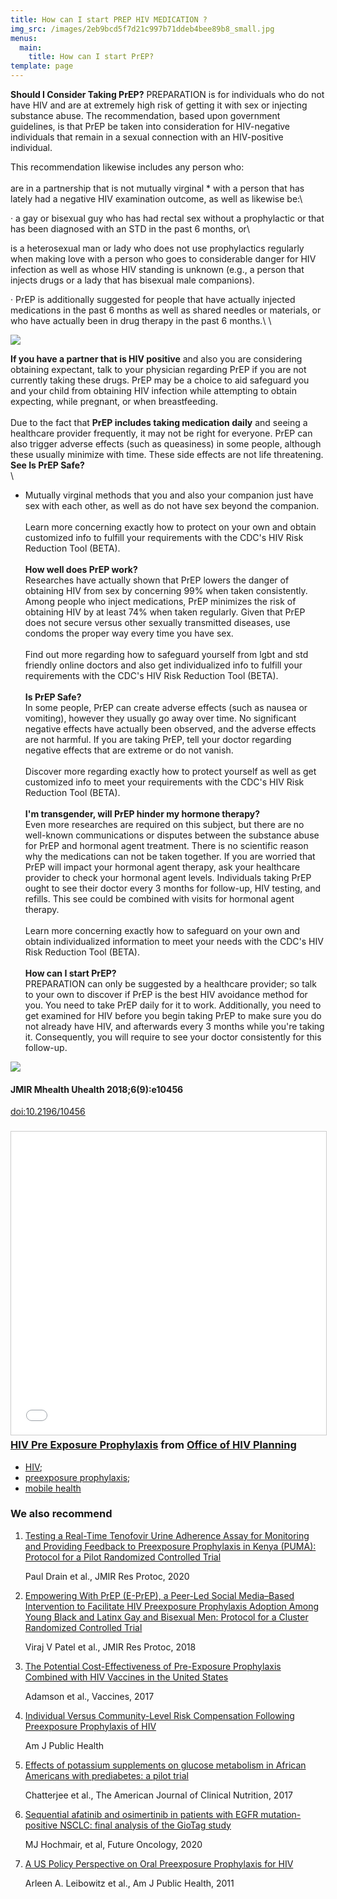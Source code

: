 ```yaml
---
title: How can I start PREP HIV MEDICATION ?
img_src: /images/2eb9bcd5f7d21c997b71ddeb4bee89b8_small.jpg
menus:
  main:
    title: How can I start PrEP?
template: page
---
```

<!--StartFragment-->

**Should I Consider Taking PrEP?**
PREPARATION is for individuals who do not have HIV and are at extremely high risk of getting it with sex or injecting substance abuse. The recommendation, based upon government guidelines, is that PrEP be taken into consideration for HIV-negative individuals that remain in a sexual connection with an HIV-positive individual.

This recommendation likewise includes any person who:\
\
are in a partnership that is not mutually virginal * with a person that has lately had a negative HIV examination outcome, as well as likewise be:\

<!--\\\[if !supportLists]-->· <!--\\\[endif]-->a gay or bisexual guy who has had rectal sex without a prophylactic or that has been diagnosed with an STD in the past 6 months, or\

is a heterosexual man or lady who does not use prophylactics regularly when making love with a person who goes to considerable danger for HIV infection as well as whose HIV standing is unknown (e.g., a person that injects drugs or a lady that has bisexual male companions).

<!--\\\[if !supportLists]-->· <!--\\\[endif]-->PrEP is additionally suggested for people that have actually injected medications in the past 6 months as well as shared needles or materials, or who have actually been in drug therapy in the past 6 months.\

<!--\\\[if !supportLineBreakNewLine]-->\

<!--\\\[endif]-->

![](/images/download-47-.png)

**If you have a partner that is HIV positive** and also you are considering obtaining expectant, talk to your physician regarding PrEP if you are not currently taking these drugs. PrEP may be a choice to aid safeguard you and your child from obtaining HIV infection while attempting to obtain expecting, while pregnant, or when breastfeeding.\
\
Due to the fact that **PrEP includes taking medication daily** and seeing a healthcare provider frequently, it may not be right for everyone. PrEP can also trigger adverse effects (such as queasiness) in some people, although these usually minimize with time. These side effects are not life threatening. **See Is PrEP Safe?**\
\

* Mutually virginal methods that you and also your companion just have sex with each other, as well as do not have sex beyond the companion.\
  \
  Learn more concerning exactly how to protect on your own and obtain customized info to fulfill your requirements with the CDC's HIV Risk Reduction Tool (BETA).\
  \
  **How well does PrEP work?**\
  Researches have actually shown that PrEP lowers the danger of obtaining HIV from sex by concerning 99% when taken consistently. Among people who inject medications, PrEP minimizes the risk of obtaining HIV by at least 74% when taken regularly. Given that PrEP does not secure versus other sexually transmitted diseases, use condoms the proper way every time you have sex.\
  \
  Find out more regarding how to safeguard yourself from lgbt and std friendly online doctors and also get individualized info to fulfill your requirements with the CDC's HIV Risk Reduction Tool (BETA).\
  \
  **Is PrEP Safe?**\
  In some people, PrEP can create adverse effects (such as nausea or vomiting), however they usually go away over time. No significant negative effects have actually been observed, and the adverse effects are not harmful. If you are taking PrEP, tell your doctor regarding negative effects that are extreme or do not vanish.\
  \
  Discover more regarding exactly how to protect yourself as well as get customized info to meet your requirements with the CDC's HIV Risk Reduction Tool (BETA).\
  \
  **I'm transgender, will PrEP hinder my hormone therapy?**\
  Even more researches are required on this subject, but there are no well-known communications or disputes between the substance abuse for PrEP and hormonal agent treatment. There is no scientific reason why the medications can not be taken together. If you are worried that PrEP will impact your hormonal agent therapy, ask your healthcare provider to check your hormonal agent levels. Individuals taking PrEP ought to see their doctor every 3 months for follow-up, HIV testing, and refills. This see could be combined with visits for hormonal agent therapy.\
  \
  Learn more concerning exactly how to safeguard on your own and obtain individualized information to meet your needs with the CDC's HIV Risk Reduction Tool (BETA).\
  \
  **How can I start PrEP?**\
  PREPARATION can only be suggested by a healthcare provider; so talk to your own to discover if PrEP is the best HIV avoidance method for you. You need to take PrEP daily for it to work. Additionally, you need to get examined for HIV before you begin taking PrEP to make sure you do not already have HIV, and afterwards every 3 months while you're taking it. Consequently, you will require to see your doctor consistently for this follow-up.

<!--EndFragment-->

![](/images/download-48-.png)

#### JMIR Mhealth Uhealth 2018;6(9):e10456

[doi:10.2196/10456](https://doi.org/10.2196/10456)



### <iframe src="//www.slideshare.net/slideshow/embed_code/key/suo0zzJyBNFYpU" width="595" height="485" frameborder="0" marginwidth="0" marginheight="0" scrolling="no" style="border:1px solid #CCC; border-width:1px; margin-bottom:5px; max-width: 100%;" allowfullscreen> </iframe> <div style="margin-bottom:5px"> <strong> <a href="//www.slideshare.net/HIVPhilly/hiv-pre-exposure-prophylaxis" title="HIV Pre Exposure Prophylaxis" target="_blank">HIV Pre Exposure Prophylaxis</a> </strong> from <strong><a href="https://www.slideshare.net/HIVPhilly" target="_blank">Office of HIV Planning</a></strong> </div>

* [HIV](https://mhealth.jmir.org/search/searchResult?field%5B%5D=keyword&criteria%5B%5D=HIV);
* [preexposure prophylaxis](https://mhealth.jmir.org/search/searchResult?field%5B%5D=keyword&criteria%5B%5D=preexposure%20prophylaxis);
* [mobile health](https://mhealth.jmir.org/search/searchResult?field%5B%5D=keyword&criteria%5B%5D=mobile%20health)



### We also recommend

1. [Testing a Real-Time Tenofovir Urine Adherence Assay for Monitoring and Providing Feedback to Preexposure Prophylaxis in Kenya (PUMA): Protocol for a Pilot Randomized Controlled Trial](https://www.researchprotocols.org/2020/4/e15029/?utm_source=TrendMD&utm_medium=cpc&utm_campaign=JMIR_TrendMD_0)

   Paul Drain et al., JMIR Res Protoc, 2020
2. [Empowering With PrEP (E-PrEP), a Peer-Led Social Media–Based Intervention to Facilitate HIV Preexposure Prophylaxis Adoption Among Young Black and Latinx Gay and Bisexual Men: Protocol for a Cluster Randomized Controlled Trial](https://www.researchprotocols.org/2018/8/e11375/?utm_source=TrendMD&utm_medium=cpc&utm_campaign=JMIR_TrendMD_0)

   Viraj V Patel et al., JMIR Res Protoc, 2018
3. [The Potential Cost-Effectiveness of Pre-Exposure Prophylaxis Combined with HIV Vaccines in the United States](http://www.mdpi.com/2076-393X/5/2/13?utm_source=TrendMD&utm_medium=cpc&utm_campaign=Vaccines_TrendMD_1)

   Adamson et al., Vaccines, 2017
4. [Individual Versus Community-Level Risk Compensation Following Preexposure Prophylaxis of HIV](https://ajph.aphapublications.org/doi/full/10.2105/AJPH.2017.303930?url_ver=Z39.88-2003&rfr_id=ori%3Arid%3Acrossref.org&rfr_dat=cr_pub%3Dpubmed&utm_source=TrendMD&utm_medium=cpc&utm_campaign=Am_J_Public_Health_TrendMD_1)

   Am J Public Health
5. [Effects of potassium supplements on glucose metabolism in African Americans with prediabetes: a pilot trial](https://academic.oup.com/ajcn/article/106/6/1431/4823174?itm_medium=sidebar&itm_content=ajcn&itm_source=trendmd-widget&itm_campaign=trendmd-pilot&utm_campaign=The_American_Journal_of_Clinical_Nutrition_TrendMD_1&utm_source=TrendMD&utm_medium=cpc)

   Chatterjee et al., The American Journal of Clinical Nutrition, 2017
6. [Sequential afatinib and osimertinib in patients with EGFR mutation-positive NSCLC: final analysis of the GioTag study](https://www.futuremedicine.com/doi/10.2217/fon-2020-0740)

   MJ Hochmair, et al, Future Oncology, 2020
7. [A US Policy Perspective on Oral Preexposure Prophylaxis for HIV](https://ajph.aphapublications.org/doi/full/10.2105/AJPH.2010.300066?utm_source=TrendMD&utm_medium=cpc&utm_campaign=Am_J_Public_Health_TrendMD_1)

   Arleen A. Leibowitz et al., Am J Public Health, 2011

<!--EndFragment-->